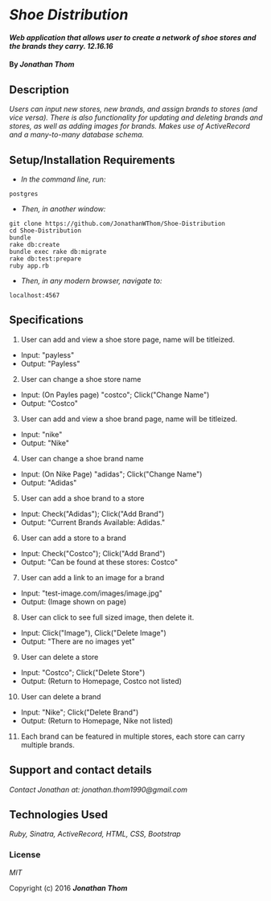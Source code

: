 # _Shoe Distribution_

#### _Web application that allows user to create a network of shoe stores and the brands they carry. 12.16.16_

#### By _**Jonathan Thom**_

## Description

_Users can input new stores, new brands, and assign brands to stores (and vice versa). There is also functionality for updating and deleting brands and stores, as well as adding images for brands. Makes use of ActiveRecord and a many-to-many database schema._

## Setup/Installation Requirements

* _In the command line, run:_
```
postgres
```
* _Then, in another window:_
```
git clone https://github.com/JonathanWThom/Shoe-Distribution
cd Shoe-Distribution
bundle
rake db:create
bundle exec rake db:migrate
rake db:test:prepare
ruby app.rb
```
* _Then, in any modern browser, navigate to:_

```
localhost:4567
````

## Specifications
1. User can add and view a shoe store page, name will be titleized.
  * Input: "payless"
  * Output: "Payless"

2. User can change a shoe store name
  * Input: (On Payles page) "costco"; Click("Change Name")
  * Output: "Costco"

3. User can add and view a shoe brand page, name will be titleized.
  * Input: "nike"
  * Output: "Nike"

4. User can change a shoe brand name
  * Input: (On Nike Page) "adidas"; Click("Change Name")
  * Output: "Adidas"

5. User can add a shoe brand to a store
  * Input: Check("Adidas"); Click("Add Brand")
  * Output: "Current Brands Available: Adidas."

6. User can add a store to a brand
  * Input: Check("Costco"); Click("Add Brand")
  * Output: "Can be found at these stores: Costco"

7. User can add a link to an image for a brand
  * Input: "test-image.com/images/image.jpg"
  * Output: (Image shown on page)

8. User can click to see full sized image, then delete it.
  * Input: Click("Image"), Click("Delete Image")
  * Output: "There are no images yet"

9. User can delete a store
  * Input: "Costco"; Click("Delete Store")
  * Output: (Return to Homepage, Costco not listed)

10. User can delete a brand
  * Input: "Nike"; Click("Delete Brand")
  * Output: (Return to Homepage, Nike not listed)

11. Each brand can be featured in multiple stores, each store can carry multiple brands.

## Support and contact details

_Contact Jonathan at: jonathan.thom1990@gmail.com_

## Technologies Used

_Ruby, Sinatra, ActiveRecord, HTML, CSS, Bootstrap_

### License

*MIT*

Copyright (c) 2016 **_Jonathan Thom_**
